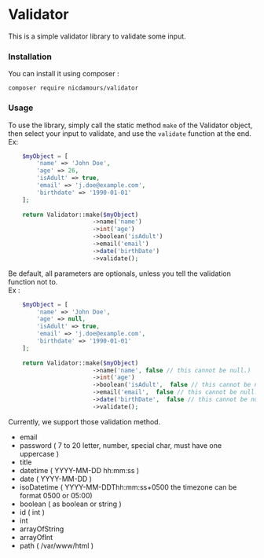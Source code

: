 # Validator
This is a simple validator library to validate some input.

### Installation 
You can install it using composer : 
~~~~
composer require nicdamours/validator
~~~~

### Usage
To use the library, simply call the static method `make` of the Validator object, then select your input to validate, and use the `validate` function at the end.
<br> Ex:
<br>
```php
    $myObject = [
        'name' => 'John Doe',
        'age' => 26,
        'isAdult' => true,
        'email' => 'j.doe@example.com',
        'birthdate' => '1990-01-01'
    ];
    
    return Validator::make($myObject)
                        ->name('name')
                        ->int('age')
                        ->boolean('isAdult')
                        ->email('email')
                        ->date('birthDate')
                        ->validate();
```

Be default, all parameters are optionals, unless you tell the validation function not to. <br>
Ex : 
```php
    $myObject = [
        'name' => 'John Doe',
        'age' => null,
        'isAdult' => true,
        'email' => 'j.doe@example.com',
        'birthdate' => '1990-01-01'
    ];
    
    return Validator::make($myObject)
                        ->name('name', false // this cannot be null.)
                        ->int('age')
                        ->boolean('isAdult',  false // this cannot be null.)
                        ->email('email',  false // this cannot be null.)
                        ->date('birthDate',  false // this cannot be null.)
                        ->validate();

```

Currently, we support those validation method.


- email
- password ( 7 to 20 letter, number, special char, must have one uppercase )
- title
- datetime ( YYYY-MM-DD hh:mm:ss )
- date ( YYYY-MM-DD )
- isoDatetime ( YYYY-MM-DDThh:mm:ss+0500 the timezone can be format 0500 or 05:00)
- boolean ( as boolean or string )
- id ( int )
- int 
- arrayOfString
- arrayOfInt
- path ( /var/www/html )
